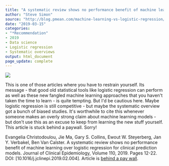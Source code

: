 ```yaml
---
title: "A systematic review shows no performance benefit of machine learning over logistic regression for clinical prediction models"
author: "Steve Simon"
source: "http://blog.pmean.com/machine-learning-vs-logistic-regression/"
date: "2019-03-15"
categories:
- "*Recommendation"
- 2019
- Data science
- Logistic regression
- Systematic overviews
output: html_document
page_update: complete
---
```


![](http://www.pmean.com/new-images/19/machine-learning-vs-logistic-regression01.png)

<div class="notes">

This is one of those articles where you have to restrain yourself. Its message - that good old statistical tools like logistic regression can perform as well as these new fangled machine learning approaches that you haven't taken the time to learn - is quite tempting. But I'd be cautious here. Maybe logistic regression is still competitive - but maybe the systematic overview got a bunch of biased studies. It's worthwhile to cite this whenever someone makes an overly strong claim about machine learning models - but don't use this as an excuse to keep from learning the new stuff yourself. This article is stuck behind a paywall. Sorry!

Evangelia Christodoulou, Jie Ma, Gary S. Collins, Ewout W. Steyerberg, Jan Y. Verbakel, Ben Van Calster. A systematic review shows no performance benefit of machine learning over logistic regression for clinical prediction models. Journal of Clinical Epidemiology, Volume 110, 2019. Pages 12-22. DOI: [10.1016/j.jclinepi.2019.02.004]. Article is [behind a pay wall][chr1].

[chr1]: http://www.sciencedirect.com/science/article/pii/S0895435618310813

</div>
